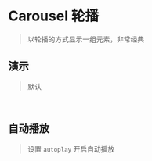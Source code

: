 <script setup>
import demo1 from './doc/demo1.vue';
import demo2 from './doc/demo2.vue';

import demoblock from '@example/views/demoblock.vue';
</script>


# Carousel 轮播
> 以轮播的方式显示一组元素，非常经典

## 演示
> 默认


<br/>
<div class="source">
  <demo1/>
</div>
<demoblock compname="carousel" demoname="demo1" />





## 自动播放
> 设置 `autoplay` 开启自动播放


<div class="source">
  <demo2/>
</div>
<demoblock compname="carousel" demoname="demo2" />



